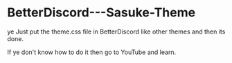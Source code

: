 # BetterDiscord---Sasuke-Theme
ye
Just put the theme.css file in BetterDiscord like other themes and then its done.

If ye don't know how to do it then go to YouTube and learn.
